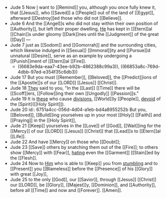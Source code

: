 - Jude 5
  Now [I]([[Jude]]) want to [[Remind]] you, although you once fully knew it, that [[Jesus]], who [[Saved]] a [[People]] out of the land of [[Egypt]], afterward [[Destroy]]ed those who did not [[Believe]].
- Jude 6
  And the [[Angel]]s who did not stay within their own position of [[Authority]], but left their proper dwelling, [He]([[Jesus]]) has kept in [[Etern]]al [[Chain]]s under gloomy [[Dark]]nes until the [[Judgment]] of the great [[Day]] —
- Jude 7
  just as [[Sodom]] and [[Gomorrah]] and the surrounding cities, which likewise indulged in [[Sexual]] [[Immoral]]ity and [[Pursue]]d unnatural [[Desire]], serve as an example by undergoing a [[Punish]]ment of [[Etern]]al [[Fire]].
	- ((6683e9da-eaa7-43ee-b92b-4862388c99a3)), ((66853a8c-769d-4dbb-97ed-e354f35c6db3))
- Jude 17
  But you must [[Remember]], [[Beloved]], the [[Predict]]ions of the [[Apostle]]s of our [[LORD]] [[Jesus]] [[Christ]].
- Jude 18
  [They]([[Apostle]]) said to you, "In the [[Last]] [[Time]] there will be [[Scoff]]ers, [[Follow]]ing their own [[Ungodly]] [[Passion]]s."
- Jude 19
  It is [these]([[Scoff]]) who cause [divisions]([[Divide]]), [[World]]ly [[People]], [devoid]([[Void]]) of the [Spirit]([[Holy Spirit]]).
- Jude 20
  id:: 6751a4cc-056d-4d04-a1eb-bd4a8955252b
  But you, [[Beloved]], [[Build]]ing yourselves up in your most [[Holy]] [[Faith]] and [[Praying]] in the [[Holy Spirit]],
- Jude 21
  [[Keep]] yourselves in the [[Love]] of [[God]], [[Wait]]ing for the [[Mercy]] of our [[LORD]] [[Jesus]] [[Christ]] that [[Lead]]s to [[Etern]]al [[Life]].
- Jude 22
  And have [[Mercy]] on those who [[Doubt]];
- Jude 23
  [[Save]] others by snatching them out of the [[Fire]]; to others show [[Mercy]] with [[Fear]], [hating]([[Hate]]) even the [[Garment]] [[Stain]]ed by the [[Flesh]].
- Jude 24
  Now to [Him]([[God]]) who is able to [[Keep]] you from [stumbling]([[Stumble]]) and to [[Present]] you [[Blameless]] before the [[Presence]] of his [[Glory]] with great [[Joy]],
- Jude 25
  to the only [[God]], our [[Savior]], through [[Jesus]] [[Christ]] our [[LORD]], be [[Glory]], [[Majest]]y, [[Dominion]], and [[Authority]], before all [[Time]] and now and [[Forever]]. [[Amen]].